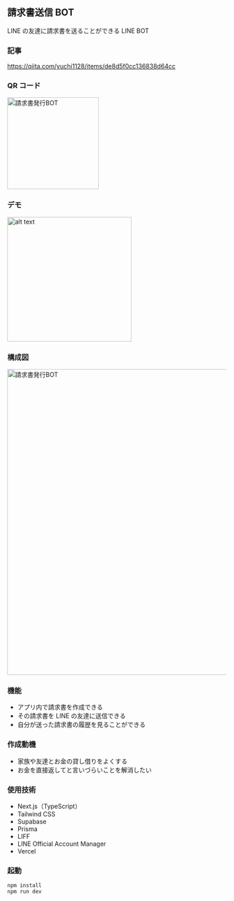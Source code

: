 ## 請求書送信 BOT

LINE の友達に請求書を送ることができる LINE BOT

### 記事

https://qiita.com/yuchi1128/items/de8d5f0cc136838d64cc

### QR コード

<div>
    <img src="https://github.com/user-attachments/assets/61e35050-e1da-474e-95fe-f18d63cee20e" width="210px" alt="請求書発行BOT">
</div>

### デモ

<img src="Videotogif.gif" alt="alt text" width="285"/>

### 構成図

<div>
    <img src="https://github.com/user-attachments/assets/08f5dd67-3c2a-4f6e-a352-bb9fcdd238d1" width="700px" alt="請求書発行BOT">
</div>

### 機能

- アプリ内で請求書を作成できる
- その請求書を LINE の友達に送信できる
- 自分が送った請求書の履歴を見ることができる

### 作成動機

- 家族や友達とお金の貸し借りをよくする
- お金を直接返してと言いづらいことを解消したい

### 使用技術

- Next.js（TypeScript）
- Tailwind CSS
- Supabase
- Prisma
- LIFF
- LINE Official Account Manager
- Vercel

### 起動

`npm install`  
`npm run dev`
